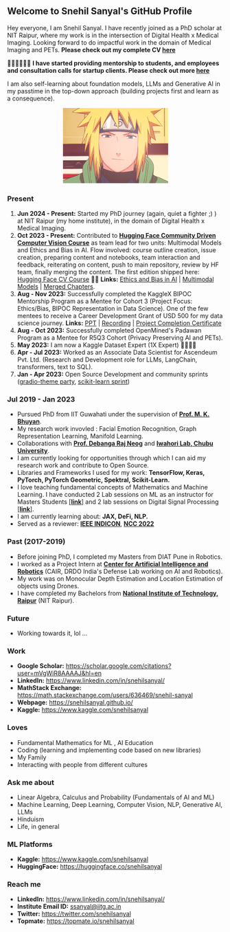 ## Welcome to Snehil Sanyal's GitHub Profile

Hey everyone, I am Snehil Sanyal. I have recently joined as a PhD scholar at NIT Raipur, where my work is in the intersection of Digital Health x Medical Imaging. Looking forward to do impactful work in the domain of Medical Imaging and PETs.
**Please check out my complete CV [here](https://flowcv.com/resume/0i70i4l8eo)**

🧑🏻‍🏫🧑🏻‍🎓 **I have started providing mentorship to students, and employees and consultation calls for startup clients. Please check out more [here](https://topmate.io/snehilsanyal)**

I am also self-learning about foundation models, LLMs and Generative AI in my passtime in the top-down approach (building projects first and learn as a consequence).

<p align="center"><img src="https://github.com/snehilsanyal/snehilsanyal/blob/main/assets/EtkW.gif?raw=true"></p>

### Present 

1.  **Jun 2024 - Present:** Started my PhD journey (again, quiet a fighter ;) ) at NIT Raipur (my home institute), in the domain of Digital Health x Medical Imaging.
2.  **Oct 2023 - Present:** Contributed to **[Hugging Face Community Driven Computer Vision Course](https://github.com/johko/computer-vision-course)** as team lead for two units: Multimodal Models and Ethics and Bias in AI. Flow involved: course outline creation, issue creation, preparing content and notebooks, team interaction and feedback, reiterating on content, push to main repository, review by HF team, finally merging the content. The first edition shipped here: [Hugging Face CV Course](https://huggingface.co/learn/computer-vision-course/unit0/welcome/welcome) 🤗🤗
**Links:** [Ethics and Bias in AI](https://github.com/johko/computer-vision-course/issues/51) | [Multimodal Models](https://github.com/johko/computer-vision-course/issues/54) | [Merged Chapters](https://github.com/johko/computer-vision-course/pulls?q=is%3Apr+snehilsanyal+is%3Aclosed).
3.  **Aug - Nov 2023:** Successfully completed the KaggleX BIPOC Mentorship Program as a Mentee for Cohort 3 (Project Focus: Ethics/Bias, BIPOC Representation in Data Science). One of the few mentees to receive a Career Development Grant of USD 500 for my data science journey. **Links:** [PPT](https://docs.google.com/presentation/d/1Asx8xKGQrezKZUfT4U6Agrmd59vJycRW9_yl7y9dgMg/edit#slide=id.p2) | [Recording](https://drive.google.com/file/d/1343wgCjXQOfakfotFflKFGJV42E6fT_W/view) | [Project Completion Certificate](https://drive.google.com/file/d/1cN9Q6MtQuhek8zP85MoHx2ZNH5KN01nD/view?usp=sharing)
4. **Aug - Oct 2023:** Successfully completed OpenMined's Padawan Program as a Mentee for R5Q3 Cohort (Privacy Preserving AI and PETs).
5. **May 2023:** I am now a Kaggle Dataset Expert (1X Expert) 🤗🥇🥈🥉
6. **Apr - Jul 2023:** Worked as an Associate Data Scientist for Ascendeum Pvt. Ltd. (Research and Development role for LLMs, LangChain, transformers, text to SQL).
7. **Jan - Apr 2023:** Open Source Development and community sprints ([gradio-theme party](https://huggingface.co/Gradio-Themes), [scikit-learn sprint](https://blog.scikit-learn.org/updates/community/joining-forces-hugging-face/))

### Jul 2019 -  Jan 2023
- Pursued PhD from IIT Guwahati under the supervision of [**Prof. M. K. Bhuyan**](https://iitg.ac.in/mkb/index.php).
- My research work invovled : Facial Emotion Recognition, Graph Representation Learning, Manifold Learning.
- Collaborations with [**Prof. Debanga Raj Neog**](https://debanga.github.io/) and [**Iwahori Lab, Chubu University**](http://www.cvl.cs.chubu.ac.jp/).
- I am currently looking for opportunities through which I can aid my research work and contribute to Open Source.
- Libraries and Frameworks I used for my work: **TensorFlow, Keras, PyTorch, PyTorch Geometric, Spektral, Scikit-Learn.**
- I love teaching fundamental concepts of Mathematics and Machine Learning. I have conducted 2 Lab sessions on ML as an instructor for Masters Students [[**link**]](https://snehilsanyal.github.io/EE524/) and 2 lab sessions on Digital Signal Processing [[**link**]](https://snehilsanyal.github.io/EE521/).
- I am currently learning about: **JAX, DeFi, NLP.**
- Served as a reviewer: [**IEEE INDICON**](https://www.ewh.ieee.org/r10/calcutta/indicon2021/index.html), [**NCC 2022**](https://ee.iitb.ac.in/~ncc2022/)

### Past (2017-2019)
- Before joining PhD, I completed my Masters from DIAT Pune in Robotics. 
- I worked as a Project Intern at [**Center for Artificial Intelligence and Robotics**](https://www.drdo.gov.in/labs-establishment/about-us/centre-artificial-intelligence-robotics-cair) (CAIR, DRDO India's Defense Lab working on AI and Robotics).
- My work was on Monocular Depth Estimation and Location Estimation of objects using Drones.
- I have completed my Bachelors from [**National Institute of Technology, Raipur**](http://nitrr.ac.in/) (NIT Raipur).

### Future
- Working towards it, lol ...

### Work
- **Google Scholar:** https://scholar.google.com/citations?user=mVgWiR8AAAAJ&hl=en
- **LinkedIn:** https://www.linkedin.com/in/snehilsanyal/
- **MathStack Exchange:** https://math.stackexchange.com/users/636469/snehil-sanyal
- **Webpage:** https://snehilsanyal.github.io/
- **Kaggle:** https://www.kaggle.com/snehilsanyal 

### Loves
- Fundamental Mathematics for ML , AI Education
- Coding (learning and implementing code based on new libraries)
- My Family
- Interacting with people from different cultures

### Ask me about
- Linear Algebra, Calculus and Probability (Fundamentals of AI and ML)
- Machine Learning, Deep Learning, Computer Vision, NLP, Generative AI, LLMs
- Hinduism
- Life, in general

### ML Platforms
- **Kaggle:** https://www.kaggle.com/snehilsanyal
- **HuggingFace:** https://huggingface.co/snehilsanyal

### Reach me
- **LinkedIn:** https://www.linkedin.com/in/snehilsanyal/ 
- **Institute Email ID:** ssanyal@iitg.ac.in
- **Twitter:** https://twitter.com/snehilsanyal
- **Topmate:** https://topmate.io/snehilsanyal


